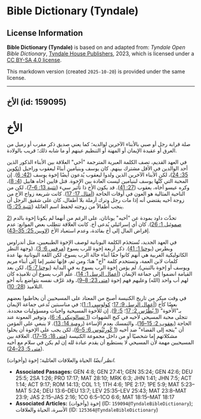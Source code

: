 # Bible Dictionary (Tyndale)

## License Information

**Bible Dictionary (Tyndale)** is based on and adapted from: _Tyndale Open Bible Dictionary_, [Tyndale House Publishers](https://tyndaleopenresources.com/), 2023, which is licensed under a [CC BY-SA 4.0 license](https://creativecommons.org/licenses/by-sa/4.0/legalcode.en).

This markdown version (created `2025-10-20`) is provided under the same license.



--------------------------------

## الأخ (id: 159095)

الأخ
====

صلة قرابة رجل أو صبي بالأبناء الآخرين لوالديه؛ كما يعني صديق ذكر مقرب أو زميل من العرق أو عقيدة الإيمان أو المهنة أو التنظيم عينهم أو ما شابه ذلك؛ قريب بالولادة.

في العهد القديم، تصف الكلمة العبرية المترجمة "أخي" العلاقة بين الأبناء الذكور الذين أحد الوالدين في الأقل مشترك بينهم. كان يوسف وبنيامين أبناءً ليعقوب وراحيل ([تكوين 35: 24](https://ref.ly/Gen35:24))، لكن الأبناء الآخرين الذين ولدوا ليعقوب يُدعون أيضًا إخوة يوسف ([42: 6](https://ref.ly/Gen42:6)). إن المحبة التي كَنَّها يوسف لبنيامين ليست العادة بين الإخوة. قتل قايين أخاه هابيل ([4: 8](https://ref.ly/Gen4:8))، وكره عيسو أخاه، يعقوب ([27: 41](https://ref.ly/Gen27:41)). قد يكون الأخ ذا تأثير سيء ([تثنية 13: 6–7](https://ref.ly/Deut13:6-Deut13:7))، لكن من الناحية المثالية هو العون في أوقات الحاجة ([أمثال 17: 17](https://ref.ly/Prov17:17)). كانت شريعة زواج الأخ من زوجة أخيه يقتضي أنه إذا مات رجل وترك أرملة بلا أطفال، كان على شقيق الرجل أن ينجب أطفالاً من زوجته لحفظ اسم العائلة ([تثنية 25: 5](https://ref.ly/Deut25:5)).

تحدَّث داود بمودة عن "أخيه" يوناثان، على الرغم من أنهما لم يكونا إخوة بالدم ([2 صموئيل 1: 26](https://ref.ly/2Sam1:26)). كان أي إسرائيلي يُدعى أخ. كانت العلاقة تتطلب بعض الموانع: عدم إقراض المال إلى أخ بفائدة، وعدم استعباد الأخ ([لاويين 25: 35–43](https://ref.ly/Lev25:35-Lev25:43)).

في العهد الجديد، تُستخدَم الكلمة اليونانية لوصف الإخوة الطبيعيين، مثل أندراوس وبطرس ([يوحنا 1: 41](https://ref.ly/John1:41)). ذكر أربعة إخوة للرب يسوع ([مرقس 6: 3](https://ref.ly/Mark6:3)). (وجهة النظر الكاثوليكية الغربية هي أنهم كانوا حقًا أبناء خالة الرب يسوع، لكن اللغة اليونانية بها عدة كلمات لابن العمة، وتستخدم كلمة "أخ" هنا؛ ومن ثم، فإنها تشير إما إلى أبناء مريم ويوسف أو إخوة بالتبني). لم يؤمن إخوة الرب يسوع به في البداية ([يوحنا 7: 5](https://ref.ly/John7:5))، لكن بعد القيامة انضموا إلى جماعة الإيمان ([أعمال الرسل 1: 14](https://ref.ly/Acts1:14)). علَّم الرب يسوع أن تلاميذه كان لهم أب واحد (الله) وعليهم فهم إخوة ([متى 23: 8–9](https://ref.ly/Matt23:8-Matt23:9))، وقد عَرَّف نفسه بتواضع بأنه أخو التلاميذ ([28: 10](https://ref.ly/Matt28:10)).

في وقت مبكر من تاريخ الكنيسة أصبح من المعتاد على المسيحيين أن يخاطبوا بعضهم بعضًا كأخ ([أعمال الرسل 9: 17](https://ref.ly/Acts9:17)؛ [كولوسي 1: 1](https://ref.ly/Col1:1))؛ في مناسبتين تُدعى جماعة الإيمان بـ"الأُخوة" ([1 بُطْرُس 2: 17](https://ref.ly/1Pet2:17)؛ [5: 9](https://ref.ly/1Pet5:9)). إن للأخوة المسيحية واجبات ومسؤوليات محددة. تتجلى محبة المسيحي لأخيه في كبح الشهوات ([1 تسالونيكي 4: 6](https://ref.ly/1Thess4:6))، وتوفير المعونة عند الحاجة ([يعقوب 2: 15–16](https://ref.ly/Jas2:15-Jas2:16))، والتمسك بعدم الإساءة ([رومية 14: 13](https://ref.ly/Rom14:13)). لا ينبغي على المؤمن أن "يتجه إلى القضاء" ضد أخيه ([1 كُورِنْثُوس 6: 5–6](https://ref.ly/1Cor6:5-1Cor6:6))، لكن يجب على الإخوة أن يحلوا مشكلاتهم إما شخصيًا أو من داخل مجموعة الكنيسة ([متى 18: 15–17](https://ref.ly/Matt18:15-Matt18:17)). العلاقة بين المسيحيين مهمة لأن المسيحي لا يستطيع أن يقدم عبادة لله إن لم يكن في سلام مع أخيه ([متى 5: 23–24](https://ref.ly/Matt5:23-Matt5:24)).

*انظر أيضًا* الحياة والعلاقات العائلية؛ إخوة (وأخوات).

* **Associated Passages:** GEN 4:8; GEN 27:41; GEN 35:24; GEN 42:6; DEU 25:5; 2SA 1:26; PRO 17:17; MAT 28:10; MRK 6:3; JHN 1:41; JHN 7:5; ACT 1:14; ACT 9:17; ROM 14:13; COL 1:1; 1TH 4:6; 1PE 2:17; 1PE 5:9; MAT 5:23–MAT 5:24; DEU 13:6–DEU 13:7; LEV 25:35–LEV 25:43; MAT 23:8–MAT 23:9; JAS 2:15–JAS 2:16; 1CO 6:5–1CO 6:6; MAT 18:15–MAT 18:17
* **Associated Articles:** إخوة (وأخوات) (ID: `159094@TyndaleBibleDictionary`); الأسرة، الحياة والعلاقات (ID: `125364@TyndaleBibleDictionary`)

